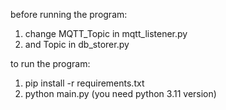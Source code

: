 before running the program:
1. change MQTT_Topic in mqtt_listener.py
2. and Topic in db_storer.py

to run the program:
1. pip install -r requirements.txt
2. python main.py (you need python 3.11 version)
